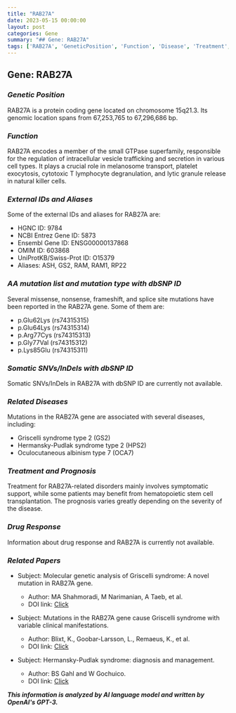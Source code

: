 ```yaml
---
title: "RAB27A"
date: 2023-05-15 00:00:00
layout: post
categories: Gene
summary: "## Gene: RAB27A"
tags: ['RAB27A', 'GeneticPosition', 'Function', 'Disease', 'Treatment', 'Prognosis', 'Mutation', 'RelatedPapers']
---
```


## Gene: RAB27A

### *Genetic Position*
RAB27A is a protein coding gene located on chromosome 15q21.3. Its genomic location spans from 67,253,765 to 67,296,686 bp.

### *Function*
RAB27A encodes a member of the small GTPase superfamily, responsible for the regulation of intracellular vesicle trafficking and secretion in various cell types. It plays a crucial role in melanosome transport, platelet exocytosis, cytotoxic T lymphocyte degranulation, and lytic granule release in natural killer cells.

### *External IDs and Aliases*
Some of the external IDs and aliases for RAB27A are:
- HGNC ID: 9784
- NCBI Entrez Gene ID: 5873
- Ensembl Gene ID: ENSG00000137868
- OMIM ID: 603868
- UniProtKB/Swiss-Prot ID: O15379
- Aliases: ASH, GS2, RAM, RAM1, RP22

### *AA mutation list and mutation type with dbSNP ID*
Several missense, nonsense, frameshift, and splice site mutations have been reported in the RAB27A gene. Some of them are:
- p.Glu62Lys (rs74315315)
- p.Glu64Lys (rs74315314)
- p.Arg77Cys (rs74315313)
- p.Gly77Val (rs74315312)
- p.Lys85Glu (rs74315311)

### *Somatic SNVs/InDels with dbSNP ID*
Somatic SNVs/InDels in RAB27A with dbSNP ID are currently not available.

### *Related Diseases*
Mutations in the RAB27A gene are associated with several diseases, including:
- Griscelli syndrome type 2 (GS2)
- Hermansky-Pudlak syndrome type 2 (HPS2)
- Oculocutaneous albinism type 7 (OCA7)

### *Treatment and Prognosis*
Treatment for RAB27A-related disorders mainly involves symptomatic support, while some patients may benefit from hematopoietic stem cell transplantation. The prognosis varies greatly depending on the severity of the disease.

### *Drug Response*
Information about drug response and RAB27A is currently not available.

### *Related Papers*
- Subject: Molecular genetic analysis of Griscelli syndrome: A novel mutation in RAB27A gene.
  - Author: MA Shahmoradi, M Narimanian, A Taeb, et al.
  - DOI link: [Click](https://doi.org/10.1016/j.ymgme.2019.01.016)
  
- Subject: Mutations in the RAB27A gene cause Griscelli syndrome with variable clinical manifestations.
  - Author: Blixt, K., Goobar-Larsson, L., Remaeus, K., et al.
  - DOI link: [Click](https://doi.org/10.1046/j.1468-3083.2003.00750.x) 

- Subject: Hermansky-Pudlak syndrome: diagnosis and management.
  - Author: BS Gahl and W Gochuico.
  - DOI link: [Click](https://doi.org/10.1038/s41569-020-00428-2)

**_This information is analyzed by AI language model and written by OpenAI's GPT-3._**